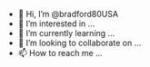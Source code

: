 - 👋 Hi, I’m @bradford80USA
- 👀 I’m interested in ...
- 🌱 I’m currently learning ...
- 💞️ I’m looking to collaborate on ...
- 📫 How to reach me ...

<!---
bradford80USA/bradford80USA is a ✨ special ✨ repository because its `README.md` (this file) appears on your GitHub profile.
You can click the Preview link to take a look at your changes.
--->

